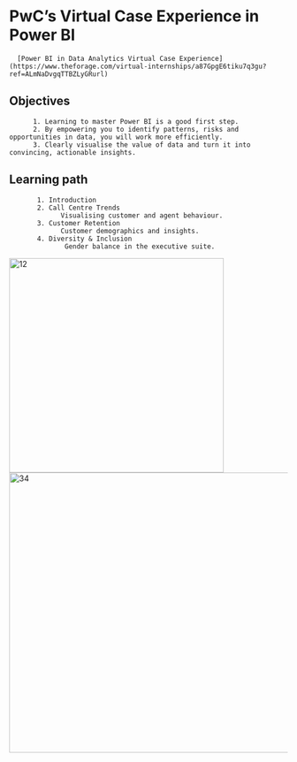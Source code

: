   # PwC’s Virtual Case Experience in Power BI 
    
      [Power BI in Data Analytics Virtual Case Experience](https://www.theforage.com/virtual-internships/a87GpgE6tiku7q3gu?ref=ALmNaDvgqTTBZLyGRurl)

  ## Objectives
  
  ```
        1. Learning to master Power BI is a good first step. 
        2. By empowering you to identify patterns, risks and opportunities in data, you will work more efficiently. 
        3. Clearly visualise the value of data and turn it into convincing, actionable insights.
   ```
   
   ## Learning path 
   ```
          1. Introduction
          2. Call Centre Trends
                Visualising customer and agent behaviour.
          3. Customer Retention
                Customer demographics and insights.
          4. Diversity & Inclusion
                 Gender balance in the executive suite.
   ```              
   
 
  
<img width="388" alt="12" src="https://user-images.githubusercontent.com/58165250/187295457-a11f8b0e-03bd-422e-9d8d-79551dabd12a.PNG">  <img width="507" alt="34" src="https://user-images.githubusercontent.com/58165250/187295452-098080e6-5e10-4230-aa13-86a374de9100.PNG">


